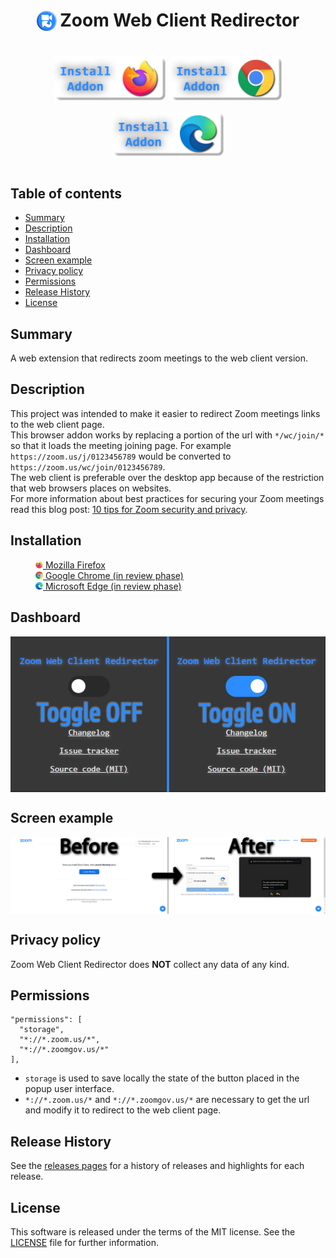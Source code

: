 <h1 align="center">
<sub>
<img src="src/icons/48x48.png" vertical-align="bottom" width="32" height="32" alt="image">
</sub>
Zoom Web Client Redirector
<br><br>
<sup>
  <a href="https://addons.mozilla.org/firefox/addon/zoom-web-client-redirector" rel="nofollow">
    <img src="docs/firefox-widget.png" vertical-align="center" height="72" alt="image"></a>
  <a href=undefined rel="nofollow">
    <img src="docs/chrome-widget.png" vertical-align="center" height="72" alt="image"></a>
  <a href=undefined rel="nofollow">
    <img src="docs/edge-widget.png" vertical-align="center" height="72" alt="image"></a>
</sup>
</h1>

## Table of contents

* [Summary](#summary)
* [Description](#description)
* [Installation](#installation)
* [Dashboard](#dashboard)
* [Screen example](#screen-example)
* [Privacy policy](#privacy-policy)
* [Permissions](#permissions)
* [Release History](#release-history)
* [License](#license)

## Summary

A web extension that redirects zoom meetings to the web client version.

## Description

This project was intended to make it easier to redirect Zoom meetings links to the web client page.  
This browser addon works by replacing a portion of the url with `*/wc/join/*` so that it loads the meeting joining page. For example `https://zoom.us/j/0123456789` would be converted to `https://zoom.us/wc/join/0123456789`.  
The web client is preferable over the desktop app because of the restriction that web browsers places on websites.  
For more information about best practices for securing your Zoom meetings read this blog post: [10 tips for Zoom security and privacy](https://www.kaspersky.com/blog/zoom-security-ten-tips/34729).

## Installation

<dl>
  <dd><a href="https://addons.mozilla.org/firefox/addon/zoom-web-client-redirector" rel="nofollow">
    <img src="docs/firefox.png" align="bottom" width="12" height="12" alt="image">  Mozilla Firefox</dd></a>
  <dd><a href="undefined" rel="nofollow">
    <img src="docs/chrome.png" align="bottom" width="12" height="12" alt="image"> Google Chrome (in review phase)</dd></a>
  <dd><a href="undefined" rel="nofollow">
    <img src="docs/edge.png" align="bottom" width="12" height="12" alt="image"> Microsoft Edge (in review phase)</dd></a>
</dl>

## Dashboard

<p align="center">
  <img src="docs/popup.jpg" align="center" alt="image">
</p>

## Screen example

<p align="center">
  <a><img src="docs/screen.jpg" align="center" alt="image">
</p>

## Privacy policy

Zoom Web Client Redirector does **NOT** collect any data of any kind.

## Permissions

```
"permissions": [
  "storage",
  "*://*.zoom.us/*",
  "*://*.zoomgov.us/*"
],
```

- ``storage`` is used to save locally the state of the button placed in the popup user interface.  
- ``*://*.zoom.us/*`` and ``*://*.zoomgov.us/*`` are necessary to get the url and modify it to redirect to the web client page.

## Release History

See the [releases pages](https://github.com/EdoardoTosin/Zoom-Web-Client-Redirector/releases) for a history of releases and highlights for each release.

## License

This software is released under the terms of the MIT license. See the [LICENSE](https://raw.githubusercontent.com/EdoardoTosin/Zoom-Web-Client-Redirector/main/LICENSE) file for further information.
